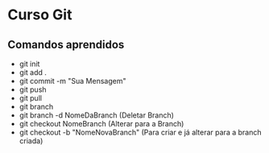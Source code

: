 # Curso Git

## Comandos aprendidos
- git init
- git add .
- git commit -m "Sua Mensagem"
- git push
- git pull
- git branch
- git branch -d NomeDaBranch (Deletar Branch)
- git checkout NomeBranch (Alterar para a Branch)
- git checkout -b "NomeNovaBranch" (Para criar e já alterar para a branch criada)